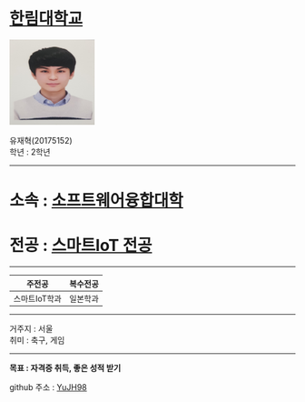 # [한림대학교][1]             
[1]:https://www.hallym.ac.kr/                    
        
<img src=YJH.jpg height=150 width=150>

유재혁(20175152)    
학년 : 2학년

---

# 소속 : [소프트웨어융합대학][2]  
[2]:https://sw.hallym.ac.kr/ 
# 전공 : [스마트IoT 전공][3]    
[3]:https://sw.hallym.ac.kr/index.php?mp=2_4          

----------------

|주전공|복수전공|       
|---|---|        
|스마트IoT학과|일본학과|    

----------

거주지 : 서울      
취미 : 축구, 게임     

---------------------

**목표 : 자격증 취득, 좋은 성적 받기**    


github 주소 : [YuJH98][github]    

[github]:http://github.com/YuJH98


